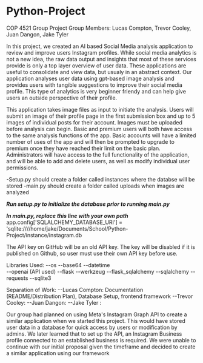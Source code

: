 # Python-Project
COP 4521 Group Project
Group Members: Lucas Compton, Trevor Cooley, Juan Dangon, Jake Tyler 


In this project, we created an AI based Social Media analysis application to review and
improve users Instagram profiles. While social media analytics is not a new idea, the 
raw data output and insights that most of these services provide is only a top layer 
overview of user data. These applications are useful to consolidate and view data, but 
usualy in an abstract context. Our application analyses user data using gpt-based image 
analysis and provides users with tangible suggestions to improve their social media 
profile. This type of analytics is very beginner friendy and can help give users an 
outside perspective of their profile. 

This application takes image files as input to initiate the analysis. Users will submit 
an image of their profile page in the first submission box and up to 5 images of 
individual posts for their account. Images must be uploaded before analysis can begin. 
Basic and premium users will both have access to the same analysis functions of the app. 
Basic accounts will have a limited number of uses of the app and will then be prompted 
to upgrade to premium once they have reached their limit on the basic plan. 
Administrators will have access to the full functionality of the application, and will 
be able to add and delete users, as well as modify individual user permissions. 

-Setup.py should create a folder called instances where the databse will be stored
-main.py should create a folder called uploads when images are analyzed

***Run setup.py to initialize the database prior to running main.py***

***In main.py, replace this line with your own path***
app.config['SQLALCHEMY_DATABASE_URI'] = 'sqlite:////home/jake/Documents/School/Python-Project/instance/instagram.db

The API key on GitHub will be an old API key. The key will be disabled if it is published
on Github, so user must use their own API key before use.


Libraries Used:
--os
--base64
--datetime  
--openai (API used)
--flask 
--werkzeug 
--flask_sqlalchemy 
--sqlalchemy
--requests
--sqlite3




Separation of Work:
--Lucas Compton: Documentation (README/Distribution Plan), Database Setup, frontend framework
--Trevor Cooley:
--Juan Dangon:
--Jake Tyler :


Our group had planned on using Meta's Instagram Graph API to create a similar 
application when we started this project. This would have stored user data in a database 
for quick access by users or modification by admins. 
We later learned that to set up the API, an Instagram Business profile connected to an
established business is required. We were unable to continue with our initial proposal 
given the timeframe and decided to create a similar application using our framework
